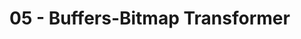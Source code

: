 # 05 - Buffers-Bitmap Transformer

<!-- // TODO: Explain how this works (in your README) -->
<!-- const [file, operation] = process.argv.slice(2); -->